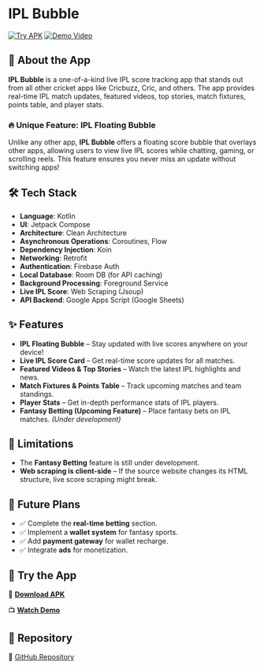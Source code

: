 # IPL Bubble

[![Try APK](#)](#) <!-- Add your APK download link here -->
[![Demo Video](#)](#) <!-- Add your demo video link here -->

## 📌 About the App

**IPL Bubble** is a one-of-a-kind live IPL score tracking app that stands out from all other cricket apps like Cricbuzz, Cric, and others. The app provides real-time IPL match updates, featured videos, top stories, match fixtures, points table, and player stats.

### 🔥 Unique Feature: IPL Floating Bubble

Unlike any other app, **IPL Bubble** offers a floating score bubble that overlays other apps, allowing users to view live IPL scores while chatting, gaming, or scrolling reels. This feature ensures you never miss an update without switching apps!

## 🛠 Tech Stack

- **Language**: Kotlin
- **UI**: Jetpack Compose
- **Architecture**: Clean Architecture
- **Asynchronous Operations**: Coroutines, Flow
- **Dependency Injection**: Koin
- **Networking**: Retrofit
- **Authentication**: Firebase Auth
- **Local Database**: Room DB (for API caching)
- **Background Processing**: Foreground Service
- **Live IPL Score**: Web Scraping (Jsoup)
- **API Backend**: Google Apps Script (Google Sheets)

## ✨ Features

- **IPL Floating Bubble** – Stay updated with live scores anywhere on your device!
- **Live IPL Score Card** – Get real-time score updates for all matches.
- **Featured Videos & Top Stories** – Watch the latest IPL highlights and news.
- **Match Fixtures & Points Table** – Track upcoming matches and team standings.
- **Player Stats** – Get in-depth performance stats of IPL players.
- **Fantasy Betting (Upcoming Feature)** – Place fantasy bets on IPL matches. *(Under development)*

## 🚧 Limitations

- The **Fantasy Betting** feature is still under development.
- **Web scraping is client-side** – If the source website changes its HTML structure, live score scraping might break.

## 🚀 Future Plans

- ✅ Complete the **real-time betting** section.
- ✅ Implement a **wallet system** for fantasy sports.
- ✅ Add **payment gateway** for wallet recharge.
- ✅ Integrate **ads** for monetization.

## 📲 Try the App

🔗 **[Download APK](#)** <!-- Replace with actual APK link -->

📺 **[Watch Demo](#)** <!-- Replace with actual video link -->

## 🔗 Repository

🔗 [GitHub Repository](https://github.com/backpackerdeveloper/buildYourOwnApp)
